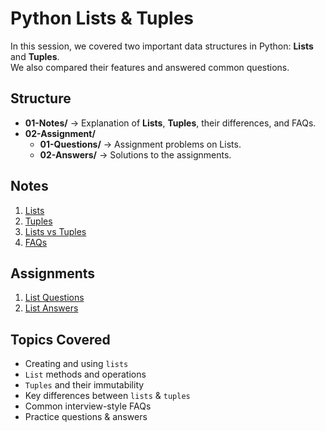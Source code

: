 # Python Lists & Tuples

In this session, we covered two important data structures in Python: **Lists** and **Tuples**.  
We also compared their features and answered common questions.

## Structure
- **01-Notes/** → Explanation of **Lists**, **Tuples**, their differences, and FAQs.  
- **02-Assignment/**  
  - **01-Questions/** → Assignment problems on Lists.  
  - **02-Answers/** → Solutions to the assignments. 

## Notes
1. [Lists](01-Notes/01-list.md)  
2. [Tuples](01-Notes/02-tuple.md)  
3. [Lists vs Tuples](01-Notes/03-list-vs-tuple.md)  
4. [FAQs](01-Notes/04-faq.md)  

## Assignments
1. [List Questions](02-Assignment/01-list-questions.md)  
2. [List Answers](02-Assignment/02-list-answers.md)  

## Topics Covered
- Creating and using `lists`
- `List` methods and operations
- `Tuples` and their immutability
- Key differences between `lists` & `tuples`
- Common interview-style FAQs
- Practice questions & answers